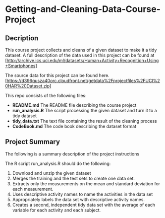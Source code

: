 # Getting-and-Cleaning-Data-Course-Project

## Decription
This course project collects and cleans of a given dataset
to make it a tidy dataset. A full description of the data used 
in this project can be found at
[http://archive.ics.uci.edu/ml/datasets/Human+Activity+Recognition+Using+Smartphones]

The source data for this project can be found here.
[https://d396qusza40orc.cloudfront.net/getdata%2Fprojectfiles%2FUCI%20HAR%20Dataset.zip]

This repo consists of the following files:
 *  __README.md__ The README file describing the course project
 *  __run_analysis.R__ The script processing the given dataset and turn it to a tidy dataset
 *  __tidy_data.txt__  The text file containing the result of the cleaning process
 *  __CodeBook.md__  The code book describing the dataset format

## Project Summary
The following is a summary description of the project instructions

The R script run_analysis.R should do the following:
1. Download and unzip the given dataset 
2. Merges the training and the test sets to create one data set.
3. Extracts only the measurements on the mean and standard deviation for each measurement. 
4. Uses descriptive activity names to name the activities in the data set
5. Appropriately labels the data set with descriptive activity names. 
6. Creates a second, independent tidy data set with the average of each variable for each activity and each subject. 

